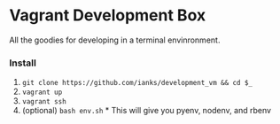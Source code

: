 Vagrant Development Box
=======================

All the goodies for developing in a terminal envinronment.

### Install
  1. `git clone https://github.com/ianks/development_vm && cd $_`
  2. `vagrant up`
  3. `vagrant ssh`
  4. (optional) `bash env.sh`
    * This will give you pyenv, nodenv, and rbenv
